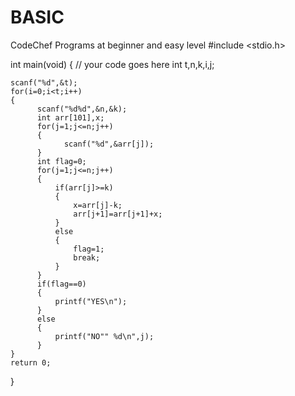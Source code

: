 # BASIC
CodeChef Programs at beginner and easy level
#include <stdio.h>

int main(void) {
	// your code goes here
	int t,n,k,i,j;
	
	scanf("%d",&t);
	for(i=0;i<t;i++)
	{
	      scanf("%d%d",&n,&k);
	      int arr[101],x;
	      for(j=1;j<=n;j++)
	      {
	            scanf("%d",&arr[j]);
	      }
	      int flag=0;
	      for(j=1;j<=n;j++)
	      {
	          if(arr[j]>=k)
	          {
	              x=arr[j]-k;
	              arr[j+1]=arr[j+1]+x;
	          }
	          else
	          {
	              flag=1;
	              break;
	          }
	      }
	      if(flag==0)
	      {
	          printf("YES\n");
	      }
	      else
	      {
	          printf("NO"" %d\n",j);
	      }
	}
	return 0;
}
